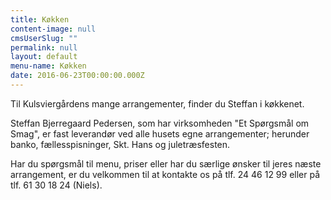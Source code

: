 ```yaml
---
title: Køkken
content-image: null
cmsUserSlug: ""
permalink: null
layout: default
menu-name: Køkken
date: 2016-06-23T00:00:00.000Z
---
```


Til Kulsviergårdens mange arrangementer, finder du Steffan i køkkenet.

Steffan Bjerregaard Pedersen, som har virksomheden "Et Spørgsmål om Smag", er fast leverandør ved alle husets egne arrangementer; herunder banko, fællesspisninger, Skt. Hans og juletræsfesten.

Har du spørgsmål til menu, priser eller har du særlige ønsker til jeres næste arrangement, er du velkommen til at kontakte os på tlf. 24 46 12 99 eller på tlf. 61 30 18 24 (Niels).

